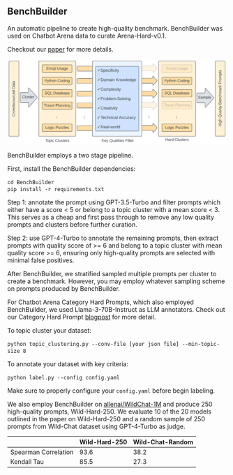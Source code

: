 ## BenchBuilder
An automatic pipeline to create high-quality benchmark. BenchBuilder was used on Chatbot Arena data to curate Arena-Hard-v0.1.

Checkout our [paper](https://arxiv.org/abs/2406.11939) for more details.

![BenchBuilder Pipeline](../misc/pipeline_method.png)

BenchBuilder employs a two stage pipeline.

First, install the BenchBuilder dependencies:
```console
cd BenchBuilder
pip install -r requirements.txt
```

Step 1: annotate the prompt using GPT-3.5-Turbo and filter prompts which either have a score < 5 or belong to a topic cluster with a mean score < 3. This serves as a cheap and first pass through to remove any low quality prompts and clusters before further curation. 

Step 2: use GPT-4-Turbo to annotate the remaining prompts, then extract prompts with quality score of >= 6 and belong to a topic cluster with mean quality score >= 6, ensuring only high-quality prompts are selected with minimal false positives.

After BenchBuilder, we stratified sampled multiple prompts per cluster to create a benchmark. However, you may employ whatever sampling scheme on prompts produced by BenchBuilder.

For Chatbot Arena Category Hard Prompts, which also employed BenchBuilder, we used Llama-3-70B-Instruct as LLM annotators. Check out our Category Hard Prompt [blogpost](https://lmsys.org/blog/2024-05-17-category-hard/) for more detail.

To topic cluster your dataset:
```console
python topic_clustering.py --conv-file [your json file] --min-topic-size 8
```

To annotate your dataset with key criteria:
```console
python label.py --config config.yaml
```
Make sure to properly configure your `config.yaml` before begin labeling.

We also employ BenchBuilder on [allenai/WildChat-1M](https://huggingface.co/datasets/allenai/WildChat-1M) and produce 250 high-quality prompts, Wild-Hard-250. We evaluate 10 of the 20 models outlined in the paper on Wild-Hard-250 and a random sample of 250 prompts from Wild-Chat dataset using GPT-4-Turbo as judge.

|    | Wild-Hard-250 | Wild-Chat-Random
| --- | ---- | ----
| Spearman Correlation |	93.6	|		38.2
| Kendall Tau |	85.5	|		27.3